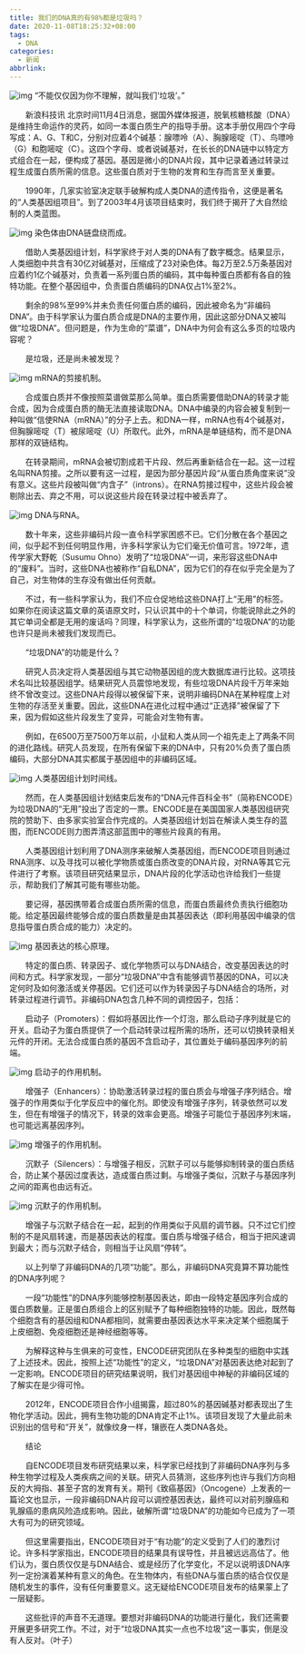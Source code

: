 ```yaml
---
title: 我们的DNA真的有98%都是垃圾吗？
date: 2020-11-08T18:25:32+08:00
tags:
  - DNA
categories:
  - 新闻
abbrlink:
---
```


![img](https://cdn.jsdelivr.net/gh/yakeing/Documentation@main/Hexo/images/6d1b-kcieywa1791489.jpg)
“不能仅仅因为你不理解，就叫我们‘垃圾’。”

　　新浪科技讯 北京时间11月4日消息，据国外媒体报道，脱氧核糖核酸（DNA）是维持生命运作的灵药，如同一本蛋白质生产的指导手册。这本手册仅用四个字母写成：A、G、T和C，分别对应着4个碱基：腺嘌呤（A）、胸腺嘧啶（T）、鸟嘌呤（G）和胞嘧啶（C）。这四个字母、或者说碱基对，在长长的DNA链中以特定方式组合在一起，便构成了基因。基因是微小的DNA片段，其中记录着通过转录过程生成蛋白质所需的信息。这些蛋白质对于生物的发育和生存而言至关重要。

　　1990年，几家实验室决定联手破解构成人类DNA的遗传指令，这便是著名的“人类基因组项目”。到了2003年4月该项目结束时，我们终于揭开了大自然绘制的人类蓝图。

![img](https://cdn.jsdelivr.net/gh/yakeing/Documentation@main/Hexo/images/ce22-kcieywa1775998.jpg)
染色体由DNA链盘绕而成。

　　借助人类基因组计划，科学家终于对人类的DNA有了数字概念。结果显示，人类细胞中共含有30亿对碱基对，压缩成了23对染色体。每2万至2.5万条基因对应着约1亿个碱基对，负责着一系列蛋白质的编码，其中每种蛋白质都有各自的独特功能。在整个基因组中，负责蛋白质编码的DNA仅占1%至2%。

　　剩余的98%至99%并未负责任何蛋白质的编码，因此被命名为“非编码DNA”。由于科学家认为蛋白质合成是DNA的主要作用，因此这部分DNA又被叫做“垃圾DNA”。但问题是，作为生命的“菜谱”，DNA中为何会有这么多页的垃圾内容呢？

　　是垃圾，还是尚未被发现？

![img](https://cdn.jsdelivr.net/gh/yakeing/Documentation@main/Hexo/images/c3d2-kcieywa1784457.jpg)
mRNA的剪接机制。

　　合成蛋白质并不像按照菜谱做菜那么简单。蛋白质需要借助DNA的转录才能合成，因为合成蛋白质的酶无法直接读取DNA。DNA中编录的内容会被复制到一种叫做“信使RNA（mRNA）”的分子上去。和DNA一样，mRNA也有4个碱基对，但胸腺嘧啶（T）被尿嘧啶（U）所取代。此外，mRNA是单链结构，而不是DNA那样的双链结构。

　　在转录期间，mRNA会被切割成若干片段、然后再重新结合在一起。这一过程名叫RNA剪接。之所以要有这一过程，是因为部分基因片段“从蛋白质角度来说”没有意义。这些片段被叫做“内含子”（introns）。在RNA剪接过程中，这些片段会被剔除出去、弃之不用，可以说这些片段在转录过程中被丢弃了。

![img](https://cdn.jsdelivr.net/gh/yakeing/Documentation@main/Hexo/images/c7d7-kcieywa1781188.jpg)
DNA与RNA。

　　数十年来，这些非编码片段一直令科学家困惑不已。它们分散在各个基因之间，似乎起不到任何明显作用，许多科学家认为它们毫无价值可言。1972年，遗传学家大野乾（Susumu Ohno）发明了“垃圾DNA”一词，来形容这些DNA中的“废料”。当时，这些DNA也被称作“自私DNA”，因为它们的存在似乎完全是为了自己，对生物体的生存没有做出任何贡献。

　　不过，有一些科学家认为，我们不应仓促地给这些DNA打上“无用”的标签。如果你在阅读这篇文章的英语原文时，只认识其中的十个单词，你能说除此之外的其它单词全都是无用的废话吗？同理，科学家认为，这些所谓的“垃圾DNA”的功能也许只是尚未被我们发现而已。

　　“垃圾DNA”的功能是什么？

　　研究人员决定将人类基因组与其它动物基因组的庞大数据库进行比较。这项技术名叫比较基因组学。结果研究人员震惊地发现，有些垃圾DNA片段千万年来始终不曾改变过。这些DNA片段得以被保留下来，说明非编码DNA在某种程度上对生物的存活至关重要。因此，这些DNA在进化过程中通过“正选择”被保留了下来，因为假如这些片段发生了变异，可能会对生物有害。

　　例如，在6500万至7500万年以前，小鼠和人类从同一个祖先走上了两条不同的进化路线。研究人员发现，在所有保留下来的DNA中，只有20%负责了蛋白质编码，大部分DNA其实都属于基因组中的非编码区域。

![img](https://cdn.jsdelivr.net/gh/yakeing/Documentation@main/Hexo/images/feda-kcieywa1779029.jpg)
人类基因组计划时间线。

　　然而，在人类基因组计划结束后发布的“DNA元件百科全书”（简称ENCODE）为垃圾DNA的“无用”投出了否定的一票。ENCODE是在美国国家人类基因组研究院的赞助下、由多家实验室合作完成的。人类基因组计划旨在解读人类生存的蓝图，而ENCODE则力图弄清这部蓝图中的哪些片段真的有用。

　　人类基因组计划利用了DNA测序来破解人类基因组，而ENCODE项目则通过RNA测序、以及寻找可以被化学物质或蛋白质改变的DNA片段，对RNA等其它元件进行了考察。该项目研究结果显示，DNA片段的化学活动也许给我们一些提示，帮助我们了解其可能有哪些功能。

　　要记得，基因携带着合成蛋白质所需的信息，而蛋白质最终负责执行细胞功能。给定基因最终能够合成的蛋白质数量是由其基因表达（即利用基因中编录的信息指导蛋白质合成的能力）决定的。

![img](https://cdn.jsdelivr.net/gh/yakeing/Documentation@main/Hexo/images/d991-kcieywa1786945.jpg)
基因表达的核心原理。

　　特定的蛋白质、转录因子、或化学物质可以与DNA结合，改变基因表达的时间和方式。科学家发现，一部分“垃圾DNA”中含有能够调节基因的DNA，可以决定何时及如何激活或关停基因。它们还可以作为转录因子与DNA结合的场所，对转录过程进行调节。非编码DNA包含几种不同的调控因子，包括：

　　启动子（Promoters）：假如将基因比作一个灯泡，那么启动子序列就是它的开关。启动子为蛋白质提供了一个启动转录过程所需的场所，还可以切换转录相关元件的开闭。无法合成蛋白质的基因不含启动子，其位置处于编码基因序列的前端。

![img](https://cdn.jsdelivr.net/gh/yakeing/Documentation@main/Hexo/images/a78c-kcieywa1795932.jpg)
启动子的作用机制。

　　增强子（Enhancers）：协助激活转录过程的蛋白质会与增强子序列结合。增强子的作用类似于化学反应中的催化剂。即使没有增强子序列，转录依然可以发生，但在有增强子的情况下，转录的效率会更高。增强子可能位于基因序列末端，也可能远离基因序列。

![img](https://cdn.jsdelivr.net/gh/yakeing/Documentation@main/Hexo/images/008c-kcieywa1796566.jpg)
增强子的作用机制。

　　沉默子（Silencers）：与增强子相反，沉默子可以与能够抑制转录的蛋白质结合，防止某个基因过度表达，造成蛋白质过剩。与增强子类似，沉默子与基因序列之间的距离也由远有近。

![img](https://cdn.jsdelivr.net/gh/yakeing/Documentation@main/Hexo/images/ff16-kcieywa1797409.jpg)
沉默子的作用机制。

　　增强子与沉默子结合在一起，起到的作用类似于风扇的调节器。只不过它们控制的不是风扇转速，而是基因表达的程度。蛋白质与增强子结合，相当于把风速调到最大；而与沉默子结合，则相当于让风扇“停转”。

　　以上列举了非编码DNA的几项“功能”。那么，非编码DNA究竟算不算功能性的DNA序列呢？

　　一段“功能性”的DNA序列能够控制基因表达，即由一段特定基因序列合成的蛋白质数量。正是蛋白质组合上的区别赋予了每种细胞独特的功能。因此，既然每个细胞含有的基因组和DNA都相同，就需要由基因表达水平来决定某个细胞属于上皮细胞、免疫细胞还是神经细胞等等。

　　为解释这种与生俱来的可变性，ENCODE研究团队在多种类型的细胞中实践了上述技术。因此，按照上述“功能性”的定义，“垃圾DNA”对基因表达绝对起到了一定影响。ENCODE项目的研究结果说明，我们对基因组中神秘的非编码区域的了解实在是少得可怜。

　　2012年，ENCODE项目合作小组揭露，超过80%的基因碱基对都表现出了生物化学活动。因此，拥有生物功能的DNA肯定不止1%。该项目发现了大量此前未识别出的信号和“开关”，就像纹身一样，镶嵌在人类DNA各处。

　　结论

　　自ENCODE项目发布研究结果以来，科学家已经找到了非编码DNA序列与多种生物学过程及人类疾病之间的关联。研究人员猜测，这些序列也许与我们方向相反的大拇指、甚至子宫的发育有关。期刊《致癌基因》（Oncogene）上发表的一篇论文也显示，一段非编码DNA片段可以调控基因表达，最终可以对前列腺癌和乳腺癌的患病风险造成影响。因此，破解所谓“垃圾DNA”的功能如今已成为了一项大有可为的研究领域。

　　但这里需要指出，ENCODE项目对于“有功能”的定义受到了人们的激烈讨论。许多科学家指出，ENCODE项目的结果具有误导性，并且被远远高估了。他们认为，蛋白质仅仅是与DNA结合、或是经历了化学变化，不足以说明该DNA序列一定扮演着某种有意义的角色。在生物体内，有些DNA与蛋白质的结合仅仅是随机发生的事件，没有任何重要意义。这无疑给ENCODE项目发布的结果蒙上了一层疑影。

　　这些批评的声音不无道理。要想对非编码DNA的功能进行量化，我们还需要开展更多研究工作。不过，对于“垃圾DNA其实一点也不垃圾”这一事实，倒是没有人反对。（叶子）